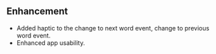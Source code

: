 ## Enhancement
- Added haptic to the change to next word event, change to previous word event.
- Enhanced app usability.
